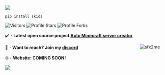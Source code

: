 <img src="https://i.imgur.com/GwwBopA.jpeg">

```sh-session
pip install skids
```

<img src="https://komarev.com/ghpvc/?username=sfx2me&label=Profile%20Views&color=008042&style=flat&label=Visitors" alt="Visitors">
<img src="https://img.shields.io/badge/dynamic/json?&label=Total%20Stars&color=008042&style=flat&style=for-the-badge&query=%24.stars&url=https://api.github-star-counter.workers.dev/user/sfx2me" alt="Profile Stars"></a>
<img src="https://img.shields.io/badge/dynamic/json?&label=Total%20Forks&color=008042&style=flat&style=for-the-badge&query=%24.forks&url=https://api.github-star-counter.workers.dev/user/sfx2me" alt="Profile Forks"></a>

✔️・**Latest open source project [Auto Minecraft server creator](https://github.com/sfx2me/Auto-minecraft-server-creator)**

📩・**Want to reach? Join my [discord](https://discord.com/invite/QbWGVZvRWc)**
<img align="right" src="https://github-readme-stats.vercel.app/api/top-langs?username=sfx2me&count_private=true&hide=procfile,css&theme=dark&border_color=000000&cache_seconds=1800&layout=compact&langs_count=10&custom_title=Most Used Coding Languages" alt="sfx2me" /> </p>
🌐・**Website: COMING SOON!**

<img src="https://discord.c99.nl/widget/theme-1/691624547941744651.png"/>

